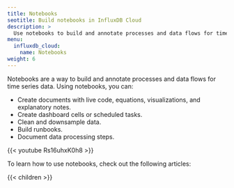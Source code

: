 ```yaml
---
title: Notebooks
seotitle: Build notebooks in InfluxDB Cloud
description: >
  Use notebooks to build and annotate processes and data flows for time series data.
menu:
  influxdb_cloud:
    name: Notebooks
weight: 6
---
```


Notebooks are a way to build and annotate processes and data flows for time series data. Using notebooks, you can:

- Create documents with live code, equations, visualizations, and explanatory notes.
- Create dashboard cells or scheduled tasks.
- Clean and downsample data.
- Build runbooks.
- Document data processing steps.

{{< youtube Rs16uhxK0h8 >}}

To learn how to use notebooks, check out the following articles:

{{< children >}}
